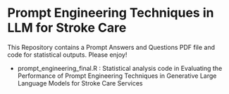 # Prompt Engineering Techniques in LLM for Stroke Care 
This Repository contains a Prompt Answers and Questions PDF file and code for statistical outputs. Please enjoy!

- prompt_engineering_final.R : Statistical analysis code in Evaluating the Performance of Prompt Engineering Techniques in Generative Large Language Models for Stroke Care Services 
